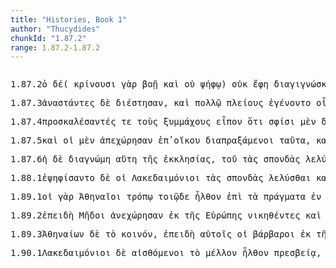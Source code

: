 ```yaml
---
title: "Histories, Book 1"
author: "Thucydides"
chunkId: "1.87.2"
range: 1.87.2-1.87.2
---
```


<pre class="greek prose syntax" data-urn="urn:cts:greekLit:tlg0003.tlg001"><p><span class="subdoc" data-subdoc="1.87.2">1.87.2</span><span class="sentence"><span class=" nominative" data-flags="l-s---mn-" data-head="19" data-id="1" data-lemma="ὁ">ὁ </span><span class=" " data-flags="d--------" data-head="19" data-id="2" data-lemma="δέ">δέ</span><span class=" " data-flags="u--------" data-head="4" data-id="3" data-lemma="(">( </span><span class="verb " data-def="separate, put asunder, distinguish, pick out, choose, to choose" data-flags="v3ppia---" data-head="0" data-id="4" data-lemma="κρίνω">κρίνουσι </span><span class=" " data-def="for, yes, . . , no, ay doubtless" data-flags="d--------" data-head="4" data-id="5" data-lemma="γάρ">γὰρ </span><span class=" dative" data-def="loud cry, shout, battle-cry, of war" data-flags="n-s---fd-" data-head="7" data-id="6" data-lemma="βοή">βοῇ </span><span class=" " data-flags="c--------" data-head="4" data-id="7" data-lemma="καί">καὶ </span><span class=" " data-flags="d--------" data-head="9" data-id="8" data-lemma="οὐ">οὐ </span><span class=" dative" data-def="a small round worn stone, pebble, grain, precious stone, gem" data-flags="n-s---fd-" data-head="7" data-id="9" data-lemma="ψῆφος">ψήφῳ</span><span class=" " data-flags="u--------" data-head="4" data-id="10" data-lemma=")">) </span><span class=" " data-flags="d--------" data-head="13" data-id="11" data-lemma="οὐ">οὐκ </span><span class="verb " data-def="Spir. Prooem., Eratosth.Prooem, say, affirm, assert, shall we say of" data-flags="v3siia---" data-head="19" data-id="12" data-lemma="φημί">ἔφη </span><span class="verb " data-def="know one from the other, distinguish, discern, to distinguish, to be distinguished, celebrated" data-flags="v--pna---" data-head="12" data-id="13" data-lemma="διαγιγνώσκω">διαγιγνώσκειν </span><span class=" accusative" data-flags="l-s---fa-" data-head="15" data-id="14" data-lemma="ὁ">τὴν </span><span class=" accusative" data-def="loud cry, shout, battle-cry, of war" data-flags="n-s---fa-" data-head="74" data-id="15" data-lemma="βοή">βοὴν </span><span class=" nominative" data-def="which of two, whichsoever, which of" data-flags="a-s---fn-" data-head="69" data-id="16" data-lemma="ὁπότερος">ὁποτέρα </span><span class=" nominative" data-def="big, full-grown, elder" data-flags="a-s---fnc" data-head="69" data-id="17" data-lemma="μέγας">μείζων</span><span class=" " data-flags="u--------" data-head="12" data-id="18" data-lemma=",">, </span><span class=" " data-def="otheruise, but, not only . . but" data-flags="c--------" data-head="0" data-id="19" data-lemma="ἀλλά">ἀλλὰ </span><span class="verb nominative" data-def="will, wish, be willing, wish is will, willed" data-flags="v-sppemn-" data-head="31" data-id="20" data-lemma="βούλομαι">βουλόμενος </span><span class=" accusative" data-def="self, him, her, it, the very one, the same" data-flags="p-p---ma-" data-head="23" data-id="21" data-lemma="αὐτός">αὐτοὺς </span><span class=" " data-def="visible, manifest, if detected, known" data-flags="d--------" data-head="23" data-id="22" data-lemma="φανερός">φανερῶς </span><span class="verb accusative" data-def="point away from, at, point out, display, make known" data-flags="v-pppema-" data-head="20" data-id="23" data-lemma="ἀποδείκνυμι">ἀποδεικνυμένους </span><span class=" accusative" data-flags="l-s---fa-" data-head="25" data-id="24" data-lemma="ὁ">τὴν </span><span class=" accusative" data-def="means of knowing, mark, token, organ by which one perceives" data-flags="n-s---fa-" data-head="23" data-id="25" data-lemma="γνώμη">γνώμην </span><span class=" " data-def="into, to, into" data-flags="r--------" data-head="25" data-id="26" data-lemma="εἰς">ἐς </span><span class=" accusative" data-flags="l-s---na-" data-head="30" data-id="27" data-lemma="ὁ">τὸ </span><span class="verb " data-def="to be at war, make war, with" data-flags="v--pna---" data-head="30" data-id="28" data-lemma="πολεμέω">πολεμεῖν </span><span class=" " data-def="" data-flags="d--------" data-head="30" data-id="29" data-lemma="μᾶλλον">μᾶλλον </span><span class="verb " data-def="set in motion, urge on, cheer on, tear, inspired" data-flags="v--ana---" data-head="26" data-id="30" data-lemma="ὁρμάω">ὁρμῆσαι </span><span class="verb " data-flags="v3saia---" data-head="60" data-id="31" data-lemma="λέγω">ἔλεξεν </span><span class=" dative" data-def="that, Aër, any one who, anything which, whosoever, whichsoever" data-flags="p-s---md-" data-head="43" data-id="32" data-lemma="ὅστις">ὅτῳ </span><span class=" " data-def="indeed, of a truth, but, indeed" data-flags="d--------" data-head="60" data-id="33" data-lemma="μέν">μὲν </span><span class=" genitive" data-def="thou, thou at least, for thy part, you two, both of you" data-flags="p-p---mg-" data-head="32" data-id="34" data-lemma="σύ">ὑμῶν</span><span class=" " data-flags="u--------" data-head="37" data-id="35" data-lemma=",">, </span><span class=" " data-flags="i--------" data-head="37" data-id="36" data-lemma="ὦ">ὦ </span><span class=" vocative" data-flags="n-p---mv-" data-head="48" data-id="37" data-lemma="Λακεδαιμόνιος">Λακεδαιμόνιοι</span><span class=" " data-flags="u--------" data-head="37" data-id="38" data-lemma=",">, </span><span class="verb " data-def="expect, think, suppose, imagine, thought" data-flags="v3ppia---" data-head="43" data-id="39" data-lemma="δοκέω">δοκοῦσι </span><span class="verb " data-def="luo, re-luo, solvo, se-luo), solūtus" data-flags="v--rne---" data-head="39" data-id="40" data-lemma="λύω">λελύσθαι </span><span class=" nominative" data-flags="l-p---fn-" data-head="42" data-id="41" data-lemma="ὁ">αἱ </span><span class=" nominative" data-def="drink-offering, drink-offering, a solemn treaty" data-flags="n-p---fn-" data-head="39" data-id="42" data-lemma="σπονδή">σπονδαὶ </span><span class=" " data-flags="c--------" data-head="48" data-id="43" data-lemma="καί">καὶ </span><span class=" nominative" data-flags="l-p---mn-" data-head="45" data-id="44" data-lemma="ὁ">οἱ </span><span class=" nominative" data-flags="n-p---mn-" data-head="70" data-id="45" data-lemma="Ἀθηναῖος">Ἀθηναῖοι </span><span class="verb " data-def="to be, do wrong, those who have sinned" data-flags="v--pna---" data-head="70" data-id="46" data-lemma="ἀδικέω">ἀδικεῖν</span><span class=" " data-flags="u--------" data-head="39" data-id="47" data-lemma=",">, </span><span class="verb " data-def="make to stand up, raise up, raised, up" data-flags="v3sama---" data-head="31" data-id="48" data-lemma="ἀνίστημι">ἀναστήτω </span><span class=" " data-def="into, to, into" data-flags="r--------" data-head="48" data-id="49" data-lemma="εἰς">ἐς </span><span class=" accusative" data-def="the person there, that person, thing, the more remote" data-flags="a-s---na-" data-head="52" data-id="50" data-lemma="ἐκεῖνος">ἐκεῖνο </span><span class=" accusative" data-flags="l-s---na-" data-head="52" data-id="51" data-lemma="ὁ">τὸ </span><span class=" accusative" data-def="place, spot, district, spot, sites" data-flags="n-s---na-" data-head="49" data-id="52" data-lemma="χωρίον">χωρίον</span><span class=" " data-flags="u--------" data-head="54" data-id="53" data-lemma=",">, </span><span class="verb nominative" data-def="bring to light, show forth, portray, represent, cause" data-flags="v-sapamn-" data-head="31" data-id="54" data-lemma="δείκνυμι">δείξας </span><span class=" accusative" data-def="any one, any thing, who? what?, si se" data-flags="a-s---na-" data-head="56" data-id="55" data-lemma="τις">τι </span><span class=" accusative" data-def="place, spot, district, spot, sites" data-flags="n-s---na-" data-head="54" data-id="56" data-lemma="χωρίον">χωρίον </span><span class=" dative" data-def="self, him, her, it, the very one, the same" data-flags="p-p---md-" data-head="54" data-id="57" data-lemma="αὐτός">αὐτοῖς</span><span class=" " data-flags="u--------" data-head="31" data-id="58" data-lemma=",">, </span><span class=" dative" data-def="that, Aër, any one who, anything which, whosoever, whichsoever" data-flags="p-s---md-" data-head="62" data-id="59" data-lemma="ὅστις">ὅτῳ </span><span class=" " data-flags="c--------" data-head="19" data-id="60" data-lemma="δέ">δὲ </span><span class=" " data-flags="d--------" data-head="62" data-id="61" data-lemma="μή">μὴ </span><span class="verb " data-def="expect, think, suppose, imagine, thought" data-flags="v3ppia---" data-head="71" data-id="62" data-lemma="δοκέω">δοκοῦσιν</span><span class=" " data-flags="u--------" data-head="72" data-id="63" data-lemma=",">, </span><span class=" " data-def="into, to, into" data-flags="r--------" data-head="72" data-id="64" data-lemma="εἰς">ἐς </span><span class=" accusative" data-flags="l-p---na-" data-head="64" data-id="65" data-lemma="ὁ">τὰ </span><span class=" " data-flags="r--------" data-head="65" data-id="66" data-lemma="ἐπί">ἐπὶ </span><span class=" accusative" data-def="D Mort, one, the other of two" data-flags="a-p---na-" data-head="66" data-id="67" data-lemma="ἕτερος">θάτερα</span><span class=" " data-flags="u--------" data-head="0" data-id="68" data-lemma=".">. </span></span></p><p><span class="subdoc" data-subdoc="1.87.3">1.87.3</span><span class="sentence"><span class="verb nominative" data-def="make to stand up, raise up, raised, up" data-flags="v-papamn-" data-head="3" data-id="1" data-lemma="ἀνίστημι">ἀναστάντες </span><span class=" " data-flags="d--------" data-head="5" data-id="2" data-lemma="δέ">δὲ </span><span class="verb " data-flags="v3paia---" data-head="5" data-id="3" data-lemma="διίστημι">διέστησαν</span><span class=" " data-flags="u--------" data-head="3" data-id="4" data-lemma=",">, </span><span class=" " data-flags="c--------" data-head="0" data-id="5" data-lemma="καί">καὶ </span><span class=" dative" data-def="many, many, many" data-flags="a-s---nd-" data-head="7" data-id="6" data-lemma="πολύς">πολλῷ </span><span class=" nominative" data-flags="a-p---mnc" data-head="8" data-id="7" data-lemma="πλείωνίων">πλείους </span><span class="verb " data-def="come into a new state of being, come into being, to be born" data-flags="v3paim---" data-head="5" data-id="8" data-lemma="γίγνομαι">ἐγένοντο </span><span class=" dative" data-flags="p-p---md-" data-head="10" data-id="9" data-lemma="ὅς">οἷς </span><span class="verb " data-def="expect, think, suppose, imagine, thought" data-flags="v3piia---" data-head="7" data-id="10" data-lemma="δοκέω">ἐδόκουν </span><span class=" nominative" data-flags="l-p---fn-" data-head="12" data-id="11" data-lemma="ὁ">αἱ </span><span class=" nominative" data-def="drink-offering, drink-offering, a solemn treaty" data-flags="n-p---fn-" data-head="10" data-id="12" data-lemma="σπονδή">σπονδαὶ </span><span class="verb " data-def="luo, re-luo, solvo, se-luo), solūtus" data-flags="v--rne---" data-head="10" data-id="13" data-lemma="λύω">λελύσθαι</span><span class=" " data-flags="u--------" data-head="0" data-id="14" data-lemma=".">. </span></span></p><p><span class="subdoc" data-subdoc="1.87.4">1.87.4</span><span class="sentence"><span class="verb nominative" data-def="call on, summon, address, accost, call forth, excite" data-flags="v-papamn-" data-head="5" data-id="1" data-lemma="προσκαλέω">προσκαλέσαντές </span><span class=" " data-flags="d--------" data-head="5" data-id="2" data-lemma="τε">τε </span><span class=" accusative" data-flags="l-p---ma-" data-head="4" data-id="3" data-lemma="ὁ">τοὺς </span><span class=" accusative" data-def="fighting along with, leagued, allied with, ally" data-flags="n-p---ma-" data-head="1" data-id="4" data-lemma="σύμμαχος">ξυμμάχους </span><span class="verb " data-def="said, avocam, vac" data-flags="v3paia---" data-head="0" data-id="5" data-lemma="εἶπον">εἶπον </span><span class=" " data-flags="c--------" data-head="5" data-id="6" data-lemma="ὅτι">ὅτι </span><span class=" dative" data-def="Rendic.Pont. Accad.Rom. di Arch, they, them, them" data-flags="p-p---md-" data-head="15" data-id="7" data-lemma="σφεῖς">σφίσι </span><span class=" " data-def="indeed, of a truth, but, indeed" data-flags="d--------" data-head="15" data-id="8" data-lemma="μέν">μὲν </span><span class="verb " data-def="expect, think, suppose, imagine, thought" data-flags="v3ppoa---" data-head="15" data-id="9" data-lemma="δοκέω">δοκοῖεν </span><span class="verb " data-def="to be, do wrong, those who have sinned" data-flags="v--pna---" data-head="9" data-id="10" data-lemma="ἀδικέω">ἀδικεῖν </span><span class=" nominative" data-flags="l-p---mn-" data-head="12" data-id="11" data-lemma="ὁ">οἱ </span><span class=" nominative" data-flags="n-p---mn-" data-head="9" data-id="12" data-lemma="Ἀθηναῖος">Ἀθηναῖοι</span><span class=" " data-flags="u--------" data-head="9" data-id="13" data-lemma=",">, </span><span class="verb " data-def="will, wish, be willing, wish is will, willed" data-flags="v--pne---" data-head="34" data-id="14" data-lemma="βούλομαι">βούλεσθαι </span><span class=" " data-flags="c--------" data-head="6" data-id="15" data-lemma="δέ">δὲ </span><span class=" " data-flags="d--------" data-head="18" data-id="16" data-lemma="καί">καὶ </span><span class=" accusative" data-flags="l-p---ma-" data-head="19" data-id="17" data-lemma="ὁ">τοὺς </span><span class=" accusative" data-flags="a-p---ma-" data-head="19" data-id="18" data-lemma="πᾶς">πάντας </span><span class=" accusative" data-def="fighting along with, leagued, allied with, ally" data-flags="n-p---ma-" data-head="20" data-id="19" data-lemma="σύμμαχος">ξυμμάχους </span><span class="verb nominative" data-def="call to, call in, send for, summon, invoke" data-flags="v-papamn-" data-head="14" data-id="20" data-lemma="παρακαλέω">παρακαλέσαντες </span><span class=" accusative" data-def="a small round worn stone, pebble, grain, precious stone, gem" data-flags="n-s---fa-" data-head="22" data-id="21" data-lemma="ψῆφος">ψῆφον </span><span class="verb " data-def="bring on, set on, urge on, lead on" data-flags="v--ana---" data-head="14" data-id="22" data-lemma="ἐπάγω">ἐπαγαγεῖν</span><span class=" " data-flags="u--------" data-head="24" data-id="23" data-lemma=",">, </span><span class=" " data-flags="c--------" data-head="14" data-id="24" data-lemma="ὅπως">ὅπως </span><span class=" " data-flags="d--------" data-head="26" data-id="25" data-lemma="κοινῇ">κοινῇ </span><span class="verb nominative" data-def="take counsel, deliberate, determine, resolve after deliberation" data-flags="v-papmmn-" data-head="29" data-id="26" data-lemma="βουλεύω">βουλευσάμενοι </span><span class=" accusative" data-flags="l-s---ma-" data-head="28" data-id="27" data-lemma="ὁ">τὸν </span><span class=" accusative" data-def="war, battle, fight, single combat" data-flags="n-s---ma-" data-head="29" data-id="28" data-lemma="πόλεμος">πόλεμον </span><span class="verb " data-def="make, do, make, produce" data-flags="v3ppse---" data-head="24" data-id="29" data-lemma="ποιέω">ποιῶνται</span><span class=" " data-flags="u--------" data-head="31" data-id="30" data-lemma=",">, </span><span class=" " data-def="if haply, if, soever" data-flags="c--------" data-head="29" data-id="31" data-lemma="ἐάν">ἢν </span><span class="verb " data-def="expect, think, suppose, imagine, thought" data-flags="v3spsa---" data-head="31" data-id="32" data-lemma="δοκέω">δοκῇ</span><span class=" " data-flags="u--------" data-head="0" data-id="33" data-lemma=".">. </span></span></p><p><span class="subdoc" data-subdoc="1.87.5">1.87.5</span><span class="sentence"><span class=" " data-flags="d--------" data-head="10" data-id="1" data-lemma="καί">καὶ </span><span class=" nominative" data-flags="l-p---mn-" data-head="4" data-id="2" data-lemma="ὁ">οἱ </span><span class=" " data-def="indeed, of a truth, but, indeed" data-flags="d--------" data-head="10" data-id="3" data-lemma="μέν">μὲν </span><span class="verb " data-def="go from, away from, depart" data-flags="v3paia---" data-head="10" data-id="4" data-lemma="ἀποχωρέω">ἀπεχώρησαν </span><span class=" " data-flags="r--------" data-head="4" data-id="5" data-lemma="ἐπί">ἐπ̓ </span><span class=" genitive" data-flags="n-s---mg-" data-head="5" data-id="6" data-lemma="οἶκος">οἴκου </span><span class="verb nominative" data-def="pass over, made their way over, may finish" data-flags="v-papmmn-" data-head="4" data-id="7" data-lemma="διαπράσσω">διαπραξάμενοι </span><span class=" accusative" data-def="this, u, this man here" data-flags="p-p---na-" data-head="7" data-id="8" data-lemma="οὗτος">ταῦτα</span><span class=" " data-flags="u--------" data-head="4" data-id="9" data-lemma=",">, </span><span class=" " data-flags="c--------" data-head="0" data-id="10" data-lemma="καί">καὶ </span><span class=" nominative" data-flags="l-p---mn-" data-head="13" data-id="11" data-lemma="ὁ">οἱ </span><span class=" genitive" data-flags="n-p---mg-" data-head="13" data-id="12" data-lemma="Ἀθήναιος">Ἀθηναίων </span><span class=" nominative" data-def="old man, the elder, elders" data-flags="n-p---mn-" data-head="17" data-id="13" data-lemma="πρέσβυς">πρέσβεις </span><span class=" accusative" data-def="the afterbirth" data-flags="n-s---na-" data-head="17" data-id="14" data-lemma="ὕστερον">ὕστερον </span><span class=" " data-flags="r--------" data-head="18" data-id="15" data-lemma="ἐπί">ἐφ̓ </span><span class=" accusative" data-def="the very man who, the very thing which, the same as, wherefore" data-flags="p-p---na-" data-head="15" data-id="16" data-lemma="ὅσπερ">ἅπερ </span><span class="verb " data-def="ibo, start, set out, was setting out" data-flags="v3paia---" data-head="10" data-id="17" data-lemma="ἔρχομαι">ἦλθον </span><span class="verb nominative" data-def="negotiate, have dealings, deliberate, conduct business" data-flags="v-papamn-" data-head="17" data-id="18" data-lemma="χρηματίζω">χρηματίσαντες</span><span class=" " data-flags="u--------" data-head="0" data-id="19" data-lemma="·">· </span></span></p><p><span class="subdoc" data-subdoc="1.87.6">1.87.6</span><span class="sentence"><span class=" nominative" data-flags="l-s---fn-" data-head="3" data-id="1" data-lemma="ὁ">ἡ </span><span class=" " data-flags="d--------" data-head="13" data-id="2" data-lemma="δέ">δὲ </span><span class=" nominative" data-def="decree, resolution" data-flags="n-s---fn-" data-head="13" data-id="3" data-lemma="διαγνώμη">διαγνώμη </span><span class=" nominative" data-def="this, u, this man here" data-flags="a-s---fn-" data-head="3" data-id="4" data-lemma="οὗτος">αὕτη </span><span class=" genitive" data-flags="l-s---fg-" data-head="6" data-id="5" data-lemma="ὁ">τῆς </span><span class=" genitive" data-def="assembly duly summoned, an assembly, an assembly" data-flags="n-s---fg-" data-head="3" data-id="6" data-lemma="ἐκκλησία">ἐκκλησίας</span><span class=" " data-flags="u--------" data-head="11" data-id="7" data-lemma=",">, </span><span class=" genitive" data-flags="l-s---ng-" data-head="11" data-id="8" data-lemma="ὁ">τοῦ </span><span class=" accusative" data-flags="l-p---fa-" data-head="10" data-id="9" data-lemma="ὁ">τὰς </span><span class=" accusative" data-def="drink-offering, drink-offering, a solemn treaty" data-flags="n-p---fa-" data-head="11" data-id="10" data-lemma="σπονδή">σπονδὰς </span><span class="verb " data-def="luo, re-luo, solvo, se-luo), solūtus" data-flags="v--rne---" data-head="3" data-id="11" data-lemma="λύω">λελύσθαι</span><span class=" " data-flags="u--------" data-head="11" data-id="12" data-lemma=",">, </span><span class="verb " data-def="come into a new state of being, come into being, to be born" data-flags="v3saim---" data-head="0" data-id="13" data-lemma="γίγνομαι">ἐγένετο </span><span class=" " data-def="into, to, into" data-flags="r--------" data-head="13" data-id="14" data-lemma="εἰς">ἐν </span><span class=" dative" data-flags="l-s---nd-" data-head="19" data-id="15" data-lemma="ὁ">τῷ </span><span class=" dative" data-def="fourth, the fourth time, fourthly" data-flags="a-s---nd-" data-head="17" data-id="16" data-lemma="τέταρτος">τετάρτῳ </span><span class=" " data-flags="c--------" data-head="19" data-id="17" data-lemma="καί">καὶ </span><span class=" dative" data-def="tenth, tenth part, tithe, of the tenth" data-flags="a-s---nd-" data-head="17" data-id="18" data-lemma="δέκατος">δεκάτῳ </span><span class=" dative" data-flags="n-s---nd-" data-head="14" data-id="19" data-lemma="ἔτος">ἔτει </span><span class=" genitive" data-flags="l-p---fg-" data-head="22" data-id="20" data-lemma="ὁ">τῶν </span><span class=" genitive" data-flags="n-p---fg-" data-head="22" data-id="21" data-lemma="τριακονταετής">τριακοντουτίδων </span><span class=" genitive" data-def="drink-offering, drink-offering, a solemn treaty" data-flags="n-p---fg-" data-head="19" data-id="22" data-lemma="σπονδή">σπονδῶν </span><span class="verb genitive" data-def="go, come forward, advance, to be voided" data-flags="v-prpafg-" data-head="22" data-id="23" data-lemma="προχωρέω">προκεχωρηκυιῶν</span><span class=" " data-flags="u--------" data-head="26" data-id="24" data-lemma=",">, </span><span class=" nominative" data-flags="p-p---fn-" data-head="26" data-id="25" data-lemma="ὅς">αἳ </span><span class="verb " data-def="come into a new state of being, come into being, to be born" data-flags="v3paim---" data-head="22" data-id="26" data-lemma="γίγνομαι">ἐγένοντο </span><span class=" " data-def="mip, miti, mit, in the midst of, among, between" data-flags="r--------" data-head="26" data-id="27" data-lemma="μετά">μετὰ </span><span class=" accusative" data-flags="l-p---na-" data-head="29" data-id="28" data-lemma="ὁ">τὰ </span><span class=" accusative" data-flags="a-p---na-" data-head="27" data-id="29" data-lemma="Εὐβοικός">Εὐβοϊκά</span><span class=" " data-flags="u--------" data-head="0" data-id="30" data-lemma=".">. </span></span></p><p><span class="subdoc" data-subdoc="1.88.1">1.88.1</span><span class="sentence"><span class="verb " data-def="count, reckon, with pebbles, add up the numerical values" data-flags="v3paim---" data-head="0" data-id="1" data-lemma="ψηφίζω">ἐψηφίσαντο </span><span class=" " data-flags="d--------" data-head="1" data-id="2" data-lemma="δέ">δὲ </span><span class=" nominative" data-flags="l-p---mn-" data-head="4" data-id="3" data-lemma="ὁ">οἱ </span><span class=" nominative" data-flags="n-p---mn-" data-head="1" data-id="4" data-lemma="Λακεδαιμόνιος">Λακεδαιμόνιοι </span><span class=" accusative" data-flags="l-p---fa-" data-head="6" data-id="5" data-lemma="ὁ">τὰς </span><span class=" accusative" data-def="drink-offering, drink-offering, a solemn treaty" data-flags="n-p---fa-" data-head="7" data-id="6" data-lemma="σπονδή">σπονδὰς </span><span class="verb " data-def="luo, re-luo, solvo, se-luo), solūtus" data-flags="v--rne---" data-head="8" data-id="7" data-lemma="λύω">λελύσθαι </span><span class=" " data-flags="c--------" data-head="1" data-id="8" data-lemma="καί">καὶ </span><span class=" accusative" data-flags="a-p---na-" data-head="8" data-id="9" data-lemma="πολεμητέος">πολεμητέα </span><span class="verb " data-flags="v--pna---" data-head="9" data-id="10" data-lemma="εἰμί">εἶναι </span><span class=" " data-flags="d--------" data-head="15" data-id="11" data-lemma="οὐ">οὐ </span><span class=" accusative" data-def="so large, so tall, so great, so many" data-flags="p-s---na-" data-head="15" data-id="12" data-lemma="τοσοῦτος">τοσοῦτον </span><span class=" genitive" data-flags="l-p---mg-" data-head="14" data-id="13" data-lemma="ὁ">τῶν </span><span class=" genitive" data-def="fighting along with, leagued, allied with, ally" data-flags="n-p---mg-" data-head="17" data-id="14" data-lemma="σύμμαχος">ξυμμάχων </span><span class="verb nominative" data-def="persuade, obey, obey" data-flags="v-pappmn-" data-head="1" data-id="15" data-lemma="πείθω">πεισθέντες </span><span class=" dative" data-flags="l-p---md-" data-head="17" data-id="16" data-lemma="ὁ">τοῖς </span><span class=" dative" data-def="computation, reckoning, account, accounts" data-flags="n-p---md-" data-head="15" data-id="17" data-lemma="λόγος">λόγοις </span><span class=" accusative" data-def="as great as, how great, as much as, how much, as far as, how far" data-flags="a-s---na-" data-head="19" data-id="18" data-lemma="ὅσος">ὅσον </span><span class="verb nominative" data-def="put to flight, terrify, alarm, to frighten" data-flags="v-pppemn-" data-head="12" data-id="19" data-lemma="φοβέω">φοβούμενοι </span><span class=" accusative" data-flags="l-p---ma-" data-head="21" data-id="20" data-lemma="ὁ">τοὺς </span><span class=" accusative" data-flags="n-p---ma-" data-head="19" data-id="21" data-lemma="Ἀθήναιος">Ἀθηναίους </span><span class=" " data-flags="c--------" data-head="19" data-id="22" data-lemma="μή">μὴ </span><span class=" " data-flags="r--------" data-head="25" data-id="23" data-lemma="ἐπί">ἐπὶ </span><span class=" accusative" data-def="big, full-grown, elder" data-flags="a-s---nac" data-head="23" data-id="24" data-lemma="μέγας">μεῖζον </span><span class="verb " data-def="to be able, strong enough, canst, powerful, mighty" data-flags="v3pasp---" data-head="22" data-id="25" data-lemma="δύναμαι">δυνηθῶσιν</span><span class=" " data-flags="u--------" data-head="27" data-id="26" data-lemma=",">, </span><span class="verb nominative" data-def="Inscr. destombeaux des rois, I know, a)ware" data-flags="v-pppamn-" data-head="19" data-id="27" data-lemma="ὁράω">ὁρῶντες </span><span class=" dative" data-def="self, him, her, it, the very one, the same" data-flags="p-p---md-" data-head="33" data-id="28" data-lemma="αὐτός">αὐτοῖς </span><span class=" accusative" data-flags="l-p---na-" data-head="30" data-id="29" data-lemma="ὁ">τὰ </span><span class=" accusative" data-def="many, many, many" data-flags="a-p---na-" data-head="35" data-id="30" data-lemma="πολύς">πολλὰ </span><span class=" genitive" data-flags="l-s---fg-" data-head="32" data-id="31" data-lemma="ὁ">τῆς </span><span class=" genitive" data-def="part of Phthiotis, Northern Greece, all lands inhabited by Hellenes" data-flags="n-s---fg-" data-head="30" data-id="32" data-lemma="Ἑλλάς">Ἑλλάδος </span><span class=" accusative" data-def="under the hand, in hand, under, hand" data-flags="a-p---na-" data-head="35" data-id="33" data-lemma="ὑποχείριος">ὑποχείρια </span><span class=" " data-flags="d--------" data-head="35" data-id="34" data-lemma="ἤδη">ἤδη </span><span class="verb accusative" data-flags="v-pppana-" data-head="27" data-id="35" data-lemma="εἰμί">ὄντα</span><span class=" " data-flags="u--------" data-head="0" data-id="36" data-lemma=".">. </span></span></p><p><span class="subdoc" data-subdoc="1.89.1">1.89.1</span><span class="sentence"><span class=" nominative" data-flags="l-p---mn-" data-head="3" data-id="1" data-lemma="ὁ">οἱ </span><span class=" " data-def="for, yes, . . , no, ay doubtless" data-flags="d--------" data-head="6" data-id="2" data-lemma="γάρ">γὰρ </span><span class=" nominative" data-flags="n-p---mn-" data-head="6" data-id="3" data-lemma="Ἀθηναῖος">Ἀθηναῖοι </span><span class=" dative" data-flags="n-s---md-" data-head="6" data-id="4" data-lemma="τρόπος">τρόπῳ </span><span class=" dative" data-def="such as this, such as you see, so great, so bad" data-flags="a-s---md-" data-head="4" data-id="5" data-lemma="τοιόσδε">τοιῷδε </span><span class="verb " data-def="ibo, start, set out, was setting out" data-flags="v3paia---" data-head="0" data-id="6" data-lemma="ἔρχομαι">ἦλθον </span><span class=" " data-flags="r--------" data-head="6" data-id="7" data-lemma="ἐπί">ἐπὶ </span><span class=" accusative" data-flags="l-p---na-" data-head="9" data-id="8" data-lemma="ὁ">τὰ </span><span class=" accusative" data-def="deed, act, act, occurrence, matter, affair" data-flags="n-p---na-" data-head="7" data-id="9" data-lemma="πρᾶγμα">πράγματα </span><span class=" " data-def="in, into, in, in the district of" data-flags="r--------" data-head="12" data-id="10" data-lemma="ἐν">ἐν </span><span class=" dative" data-flags="p-p---nd-" data-head="10" data-id="11" data-lemma="ὅς">οἷς </span><span class="verb " data-def="increase, increase in power, strengthen, increase" data-flags="v3paip---" data-head="9" data-id="12" data-lemma="αὐξάνω">ηὐξήθησαν</span><span class=" " data-flags="u--------" data-head="0" data-id="13" data-lemma=".">. </span></span></p><p><span class="subdoc" data-subdoc="1.89.2">1.89.2</span><span class="sentence"><span class=" " data-flags="c--------" data-head="48" data-id="1" data-lemma="ἐπεί">ἐπειδὴ </span><span class=" nominative" data-def="Mede, Median" data-flags="n-p---mn-" data-head="3" data-id="2" data-lemma="Μῆδος">Μῆδοι </span><span class="verb " data-def="go back, walk backwards, retire, withdraw" data-flags="v3paia---" data-head="14" data-id="3" data-lemma="ἀναχωρέω">ἀνεχώρησαν </span><span class=" " data-def="from out of, from, out of, forth from" data-flags="r--------" data-head="3" data-id="4" data-lemma="ἐκ">ἐκ </span><span class=" genitive" data-flags="l-s---fg-" data-head="6" data-id="5" data-lemma="ὁ">τῆς </span><span class=" genitive" data-def="Europa, Europe" data-flags="n-s---fg-" data-head="4" data-id="6" data-lemma="Εὐρώπη">Εὐρώπης </span><span class="verb nominative" data-def="conquer, prevail, conqueror, conquered" data-flags="v-pappmn-" data-head="3" data-id="7" data-lemma="νικάω">νικηθέντες </span><span class=" " data-flags="d--------" data-head="10" data-id="8" data-lemma="καί">καὶ </span><span class=" dative" data-def="ship, NT, the ships" data-flags="n-p---fd-" data-head="10" data-id="9" data-lemma="ναῦς">ναυσὶ </span><span class=" " data-flags="c--------" data-head="7" data-id="10" data-lemma="καί">καὶ </span><span class=" dative" data-def="on foot, walking, fighters on foot, on land, going by land" data-flags="a-s---nd-" data-head="10" data-id="11" data-lemma="πεζός">πεζῷ </span><span class=" " data-def="úpa, uf, from under" data-flags="r--------" data-head="7" data-id="12" data-lemma="ὑπό">ὑπὸ </span><span class=" genitive" data-def="the Thessalian tribe of which Hellen was the reputed chief, non-Egyptian, pagan" data-flags="n-p---mg-" data-head="12" data-id="13" data-lemma="Ἕλλην">Ἑλλήνων </span><span class=" " data-flags="c--------" data-head="1" data-id="14" data-lemma="καί">καὶ </span><span class=" nominative" data-flags="l-p---mn-" data-head="16" data-id="15" data-lemma="ὁ">οἱ </span><span class="verb nominative" data-def="flee for refuge, flee and take refuge, flee for protection" data-flags="v-papamn-" data-head="22" data-id="16" data-lemma="καταφεύγω">καταφυγόντες </span><span class=" genitive" data-def="self, him, her, it, the very one, the same" data-flags="p-p---mg-" data-head="16" data-id="17" data-lemma="αὐτός">αὐτῶν </span><span class=" dative" data-flags="l-p---fd-" data-head="19" data-id="18" data-lemma="ὁ">ταῖς </span><span class=" dative" data-def="ship, NT, the ships" data-flags="n-p---fd-" data-head="22" data-id="19" data-lemma="ναῦς">ναυσὶν </span><span class=" " data-def="into, to, into" data-flags="r--------" data-head="22" data-id="20" data-lemma="εἰς">ἐς </span><span class=" accusative" data-flags="n-s---fa-" data-head="20" data-id="21" data-lemma="Μυκάλη">Μυκάλην </span><span class="verb " data-def="destroy utterly, make away with, kill, destroy, ruin" data-flags="v3paip---" data-head="14" data-id="22" data-lemma="διαφθείρω">διεφθάρησαν</span><span class=" " data-flags="u--------" data-head="1" data-id="23" data-lemma=",">, </span><span class=" nominative" data-flags="n-s---mn-" data-head="38" data-id="24" data-lemma="Λεωτυχίδης">Λεωτυχίδης </span><span class=" " data-def="indeed, of a truth, but, indeed" data-flags="d--------" data-head="48" data-id="25" data-lemma="μέν">μὲν </span><span class=" nominative" data-flags="l-s---mn-" data-head="24" data-id="26" data-lemma="ὁ">ὁ </span><span class=" nominative" data-def="king, chief, captain, judge" data-flags="n-s---mn-" data-head="24" data-id="27" data-lemma="βασιλεύς">βασιλεὺς </span><span class=" genitive" data-flags="l-p---mg-" data-head="29" data-id="28" data-lemma="ὁ">τῶν </span><span class=" genitive" data-flags="n-p---mg-" data-head="24" data-id="29" data-lemma="Λακεδαιμόνιος">Λακεδαιμονίων</span><span class=" " data-flags="u--------" data-head="32" data-id="30" data-lemma=",">, </span><span class=" nominative" data-flags="p-s---mn-" data-head="32" data-id="31" data-lemma="ὅς">ὅσπερ </span><span class="verb " data-def="go before, lead the way, precede, to go before" data-flags="v3siie---" data-head="24" data-id="32" data-lemma="ἡγέομαι">ἡγεῖτο </span><span class=" genitive" data-flags="l-p---mg-" data-head="36" data-id="33" data-lemma="ὁ">τῶν </span><span class=" " data-def="into, to, into" data-flags="r--------" data-head="36" data-id="34" data-lemma="εἰς">ἐν </span><span class=" dative" data-flags="n-s---fd-" data-head="34" data-id="35" data-lemma="Μυκάλη">Μυκάλῃ </span><span class=" genitive" data-def="the Thessalian tribe of which Hellen was the reputed chief, non-Egyptian, pagan" data-flags="n-p---mg-" data-head="32" data-id="36" data-lemma="Ἕλλην">Ἑλλήνων</span><span class=" " data-flags="u--------" data-head="32" data-id="37" data-lemma=",">, </span><span class="verb " data-def="go from, away from, depart" data-flags="v3saia---" data-head="48" data-id="38" data-lemma="ἀποχωρέω">ἀπεχώρησεν </span><span class=" " data-flags="r--------" data-head="38" data-id="39" data-lemma="ἐπί">ἐπ̓ </span><span class=" genitive" data-flags="n-s---mg-" data-head="39" data-id="40" data-lemma="οἶκος">οἴκου </span><span class="verb nominative" data-flags="v-sppamn-" data-head="38" data-id="41" data-lemma="ἔχω">ἔχων </span><span class=" accusative" data-flags="l-p---ma-" data-head="45" data-id="42" data-lemma="ὁ">τοὺς </span><span class=" " data-def="ápa, ab, ap-ehtre" data-flags="r--------" data-head="45" data-id="43" data-lemma="ἀπό">ἀπὸ </span><span class=" genitive" data-def="the Peloponnesus" data-flags="n-s---fg-" data-head="43" data-id="44" data-lemma="Πελοπόννησος">Πελοποννήσου </span><span class=" accusative" data-def="fighting along with, leagued, allied with, ally" data-flags="n-p---ma-" data-head="41" data-id="45" data-lemma="σύμμαχος">ξυμμάχους</span><span class=" " data-flags="u--------" data-head="38" data-id="46" data-lemma=",">, </span><span class=" nominative" data-flags="l-p---mn-" data-head="49" data-id="47" data-lemma="ὁ">οἱ </span><span class=" " data-flags="c--------" data-head="0" data-id="48" data-lemma="δέ">δὲ </span><span class=" nominative" data-flags="n-p---mn-" data-head="50" data-id="49" data-lemma="Ἀθηναῖος">Ἀθηναῖοι </span><span class=" " data-flags="c--------" data-head="75" data-id="50" data-lemma="καί">καὶ </span><span class=" nominative" data-flags="l-p---mn-" data-head="56" data-id="51" data-lemma="ὁ">οἱ </span><span class=" " data-def="ápa, ab, ap-ehtre" data-flags="r--------" data-head="56" data-id="52" data-lemma="ἀπό">ἀπὸ </span><span class=" genitive" data-flags="n-s---fg-" data-head="54" data-id="53" data-lemma="Ἰωνία">Ἰωνίας </span><span class=" " data-flags="c--------" data-head="52" data-id="54" data-lemma="καί">καὶ </span><span class=" genitive" data-def="sea of Helle, the Dardanelles, the adjacent country" data-flags="n-s---mg-" data-head="54" data-id="55" data-lemma="Ἑλλήσποντος">Ἑλλησπόντου </span><span class=" nominative" data-def="fighting along with, leagued, allied with, ally" data-flags="n-p---mn-" data-head="50" data-id="56" data-lemma="σύμμαχος">ξύμμαχοι </span><span class=" " data-flags="d--------" data-head="58" data-id="57" data-lemma="ἤδη">ἤδη </span><span class="verb nominative" data-def="put away, remove, keep out of the way, hinder from, frustrate" data-flags="v-prpamn-" data-head="56" data-id="58" data-lemma="ἀφίστημι">ἀφεστηκότες </span><span class=" " data-def="ápa, ab, ap-ehtre" data-flags="r--------" data-head="58" data-id="59" data-lemma="ἀπό">ἀπὸ </span><span class=" genitive" data-def="king, chief, captain, judge" data-flags="n-s---mg-" data-head="59" data-id="60" data-lemma="βασιλεύς">βασιλέως </span><span class="verb nominative" data-def="stay behind, remain alive, to be left behind, remain" data-flags="v-papamn-" data-head="63" data-id="61" data-lemma="ὑπομένω">ὑπομείναντες </span><span class=" accusative" data-def="" data-flags="n-s---fa-" data-head="63" data-id="62" data-lemma="Σηστός">Σηστὸν </span><span class="verb " data-def="besiege, the besiegers, to be besieged, in a state of siege" data-flags="v3piia---" data-head="75" data-id="63" data-lemma="πολιορκέω">ἐπολιόρκουν </span><span class=" nominative" data-flags="n-s---mn-" data-head="65" data-id="64" data-lemma="Μήδων">Μήδων </span><span class="verb genitive" data-flags="v-pppamg-" data-head="63" data-id="65" data-lemma="ἔχω">ἐχόντων</span><span class=" " data-flags="u--------" data-head="63" data-id="66" data-lemma=",">, </span><span class=" " data-flags="d--------" data-head="75" data-id="67" data-lemma="καί">καὶ </span><span class="verb nominative" data-def="pass the winter at, in, it is stormy at the same time" data-flags="v-papamn-" data-head="69" data-id="68" data-lemma="ἐπιχειμάζω">ἐπιχειμάσαντες </span><span class="verb " data-def="take with the hand, grasp, seize, to take, having taken up" data-flags="v3paia---" data-head="75" data-id="69" data-lemma="αἱρέω">εἷλον </span><span class=" accusative" data-def="self, him, her, it, the very one, the same" data-flags="p-s---fa-" data-head="69" data-id="70" data-lemma="αὐτός">αὐτὴν </span><span class="verb genitive" data-def="leave out, pass over, leave out, pass over, fails" data-flags="v-papamg-" data-head="69" data-id="71" data-lemma="ἐκλείπω">ἐκλιπόντων </span><span class=" genitive" data-flags="l-p---mg-" data-head="73" data-id="72" data-lemma="ὁ">τῶν </span><span class=" genitive" data-def="barbarous, non-Greek, foreign, all non-Greek-speaking peoples" data-flags="n-p---mg-" data-head="71" data-id="73" data-lemma="βάρβαρος">βαρβάρων</span><span class=" " data-flags="u--------" data-head="69" data-id="74" data-lemma=",">, </span><span class=" " data-flags="c--------" data-head="48" data-id="75" data-lemma="καί">καὶ </span><span class=" " data-def="mip, miti, mit, in the midst of, among, between" data-flags="r--------" data-head="78" data-id="76" data-lemma="μετά">μετὰ </span><span class=" accusative" data-def="this, u, this man here" data-flags="p-s---na-" data-head="76" data-id="77" data-lemma="οὗτος">τοῦτο </span><span class="verb " data-def="sail away, sail off" data-flags="v3paia---" data-head="75" data-id="78" data-lemma="ἀποπλέω">ἀπέπλευσαν </span><span class=" " data-def="from out of, from, out of, forth from" data-flags="r--------" data-head="78" data-id="79" data-lemma="ἐκ">ἐξ </span><span class=" genitive" data-def="sea of Helle, the Dardanelles, the adjacent country" data-flags="n-s---mg-" data-head="79" data-id="80" data-lemma="Ἑλλήσποντος">Ἑλλησπόντου </span><span class=" " data-def="so, thus, as, how" data-flags="c--------" data-head="78" data-id="81" data-lemma="ὡς">ὡς </span><span class=" nominative" data-def="each, each, every one" data-flags="a-p---mn-" data-head="86" data-id="82" data-lemma="ἕκαστος">ἕκαστοι </span><span class=" " data-flags="r--------" data-head="86" data-id="83" data-lemma="κατά">κατὰ </span><span class=" accusative" data-def="city, the citadel, the citadel" data-flags="n-p---fa-" data-head="83" data-id="84" data-lemma="πόλις">πόλεις</span><span class=" " data-flags="u--------" data-head="0" data-id="85" data-lemma=".">. </span></span></p><p><span class="subdoc" data-subdoc="1.89.3">1.89.3</span><span class="sentence"><span class=" genitive" data-flags="n-p---mg-" data-head="4" data-id="1" data-lemma="Ἀθήναιος">Ἀθηναίων </span><span class=" " data-flags="d--------" data-head="27" data-id="2" data-lemma="δέ">δὲ </span><span class=" nominative" data-flags="l-s---nn-" data-head="4" data-id="3" data-lemma="ὁ">τὸ </span><span class=" nominative" data-def="common, shared in common, common" data-flags="a-s---nn-" data-head="27" data-id="4" data-lemma="κοινός">κοινόν</span><span class=" " data-flags="u--------" data-head="6" data-id="5" data-lemma=",">, </span><span class=" " data-flags="c--------" data-head="27" data-id="6" data-lemma="ἐπεί">ἐπειδὴ </span><span class=" dative" data-def="self, him, her, it, the very one, the same" data-flags="p-p---md-" data-head="12" data-id="7" data-lemma="αὐτός">αὐτοῖς </span><span class=" nominative" data-flags="l-p---mn-" data-head="9" data-id="8" data-lemma="ὁ">οἱ </span><span class=" nominative" data-def="barbarous, non-Greek, foreign, all non-Greek-speaking peoples" data-flags="n-p---mn-" data-head="13" data-id="9" data-lemma="βάρβαρος">βάρβαροι </span><span class=" " data-def="from out of, from, out of, forth from" data-flags="r--------" data-head="13" data-id="10" data-lemma="ἐκ">ἐκ </span><span class=" genitive" data-flags="l-s---fg-" data-head="12" data-id="11" data-lemma="ὁ">τῆς </span><span class=" genitive" data-def="space, room in which a thing is, partly occupied space" data-flags="n-s---fg-" data-head="10" data-id="12" data-lemma="χώρα">χώρας </span><span class="verb " data-def="go away, depart from, cease from, departure from" data-flags="v3paia---" data-head="6" data-id="13" data-lemma="ἀπέρχομαι">ἀπῆλθον</span><span class=" " data-flags="u--------" data-head="6" data-id="14" data-lemma=",">, </span><span class="verb " data-flags="v3piie---" data-head="27" data-id="15" data-lemma="διακομίζω">διεκομίζοντο </span><span class=" " data-def="straight, direct, the vertical, by the straight road" data-flags="d--------" data-head="15" data-id="16" data-lemma="εὐθύς">εὐθὺς </span><span class=" " data-def="whence, from whom, which" data-flags="d--------" data-head="18" data-id="17" data-lemma="ὅθεν">ὅθεν </span><span class="verb " data-def="bring, to a place of safety, pueros" data-flags="v3paim---" data-head="15" data-id="18" data-lemma="ὑπεκτίθεμαι">ὑπεξέθεντο </span><span class=" accusative" data-def="child, son, daughter" data-flags="n-p---ma-" data-head="22" data-id="19" data-lemma="παῖς">παῖδας </span><span class=" " data-flags="d--------" data-head="22" data-id="20" data-lemma="καί">καὶ </span><span class=" accusative" data-def="woman, man, mistress, lady" data-flags="n-p---fa-" data-head="22" data-id="21" data-lemma="γυνή">γυναῖκας </span><span class=" " data-flags="c--------" data-head="15" data-id="22" data-lemma="καί">καὶ </span><span class=" accusative" data-flags="l-s---fa-" data-head="25" data-id="23" data-lemma="ὁ">τὴν </span><span class="verb accusative" data-flags="v-sppafa-" data-head="25" data-id="24" data-lemma="περίειμι">περιοῦσαν </span><span class=" accusative" data-def="preparation, preparing for, construction" data-flags="n-s---fa-" data-head="22" data-id="25" data-lemma="κατασκευή">κατασκευήν</span><span class=" " data-flags="u--------" data-head="15" data-id="26" data-lemma=",">, </span><span class=" " data-flags="c--------" data-head="0" data-id="27" data-lemma="καί">καὶ </span><span class=" accusative" data-flags="l-s---fa-" data-head="29" data-id="28" data-lemma="ὁ">τὴν </span><span class=" accusative" data-def="city, the citadel, the citadel" data-flags="n-s---fa-" data-head="32" data-id="29" data-lemma="πόλις">πόλιν </span><span class="verb " data-def="build up, wall up, build again, rebuild" data-flags="v--pna---" data-head="31" data-id="30" data-lemma="ἀνοικοδομέω">ἀνοικοδομεῖν </span><span class="verb " data-def="get ready, prepare, hold ready, fit out and prepare what one has" data-flags="v3piie---" data-head="27" data-id="31" data-lemma="παρασκευάζω">παρεσκευάζοντο </span><span class=" " data-flags="c--------" data-head="30" data-id="32" data-lemma="καί">καὶ </span><span class=" accusative" data-flags="l-p---na-" data-head="34" data-id="33" data-lemma="ὁ">τὰ </span><span class=" accusative" data-def="wall, city-wall, embankment" data-flags="n-p---na-" data-head="32" data-id="34" data-lemma="τεῖχος">τείχη</span><span class=" " data-flags="u--------" data-head="0" data-id="35" data-lemma="·">· </span></span><span class="sentence"><span class=" genitive" data-flags="l-s---ng-" data-head="4" data-id="1" data-lemma="ὁ">τοῦ </span><span class=" " data-flags="d--------" data-head="7" data-id="2" data-lemma="τε">τε </span><span class=" " data-def="for, yes, . . , no, ay doubtless" data-flags="d--------" data-head="7" data-id="3" data-lemma="γάρ">γὰρ </span><span class=" genitive" data-def="compassing, encircling, spires, coils" data-flags="a-s---ng-" data-head="5" data-id="4" data-lemma="περίβολος">περιβόλου </span><span class=" nominative" data-def="short, a short time, for a moment" data-flags="a-p---nn-" data-head="6" data-id="5" data-lemma="βραχύς">βραχέα </span><span class="verb " data-def="make to stand, stand, Aër" data-flags="v3slia---" data-head="7" data-id="6" data-lemma="ἵστημι">εἱστήκει </span><span class=" " data-flags="c--------" data-head="0" data-id="7" data-lemma="καί">καὶ </span><span class=" nominative" data-def="building, house, dwelling, home, home" data-flags="n-p---fn-" data-head="12" data-id="8" data-lemma="οἰκία">οἰκίαι </span><span class=" nominative" data-flags="l-p---fn-" data-head="8" data-id="9" data-lemma="ὁ">αἱ </span><span class=" " data-def="indeed, of a truth, but, indeed" data-flags="d--------" data-head="15" data-id="10" data-lemma="μέν">μὲν </span><span class=" nominative" data-def="many, many, many" data-flags="a-p---fn-" data-head="8" data-id="11" data-lemma="πολύς">πολλαὶ </span><span class="verb " data-def="Exc. ex libris Herodiani, fall down, cast oneself down" data-flags="v3plia---" data-head="15" data-id="12" data-lemma="πίπτω">ἐπεπτώκεσαν</span><span class=" " data-flags="u--------" data-head="12" data-id="13" data-lemma=",">, </span><span class=" nominative" data-def="little, small, small, low, not copious" data-flags="a-p---fn-" data-head="16" data-id="14" data-lemma="ὀλίγος">ὀλίγαι </span><span class=" " data-flags="c--------" data-head="7" data-id="15" data-lemma="δέ">δὲ </span><span class="verb " data-flags="v3piia---" data-head="15" data-id="16" data-lemma="περίειμι">περιῆσαν</span><span class=" " data-flags="u--------" data-head="21" data-id="17" data-lemma=",">, </span><span class=" " data-def="in, into, in, in the district of" data-flags="r--------" data-head="21" data-id="18" data-lemma="ἐν">ἐν </span><span class=" dative" data-flags="p-p---fd-" data-head="18" data-id="19" data-lemma="ὅς">αἷς </span><span class=" nominative" data-def="self, him, her, it, the very one, the same" data-flags="a-p---mn-" data-head="23" data-id="20" data-lemma="αὐτός">αὐτοὶ </span><span class="verb " data-def="pitch tents, encamp, live, dwell in a tent" data-flags="v3paia---" data-head="14" data-id="21" data-lemma="σκηνόω">ἐσκήνωσαν </span><span class=" nominative" data-flags="l-p---mn-" data-head="23" data-id="22" data-lemma="ὁ">οἱ </span><span class=" nominative" data-def="strong, mighty, the ablest-bodied men, sound in limb" data-flags="a-p---mn-" data-head="21" data-id="23" data-lemma="δυνατός">δυνατοὶ </span><span class=" genitive" data-flags="l-p---mg-" data-head="25" data-id="24" data-lemma="ὁ">τῶν </span><span class=" genitive" data-def="a throw on the dice" data-flags="n-p---mg-" data-head="23" data-id="25" data-lemma="Πέρσης">Περσῶν</span><span class=" " data-flags="u--------" data-head="0" data-id="26" data-lemma=".">. </span></span></p><p><span class="subdoc" data-subdoc="1.90.1">1.90.1</span><span class="sentence"><span class=" nominative" data-flags="n-p---mn-" data-head="6" data-id="1" data-lemma="Λακεδαιμόνιος">Λακεδαιμόνιοι </span><span class=" " data-flags="d--------" data-head="6" data-id="2" data-lemma="δέ">δὲ </span><span class="verb nominative" data-def="perceive, apprehend by the senses, see, hear" data-flags="v-papmmn-" data-head="6" data-id="3" data-lemma="αἰσθάνομαι">αἰσθόμενοι </span><span class=" accusative" data-flags="l-s---na-" data-head="5" data-id="4" data-lemma="ὁ">τὸ </span><span class="verb accusative" data-flags="v-sppana-" data-head="3" data-id="5" data-lemma="μέλλω">μέλλον </span><span class="verb " data-def="ibo, start, set out, was setting out" data-flags="v3paia---" data-head="0" data-id="6" data-lemma="ἔρχομαι">ἦλθον </span><span class=" dative" data-flags="n-s---fd-" data-head="6" data-id="7" data-lemma="πρεσβεία">πρεσβείᾳ</span><span class=" " data-flags="u--------" data-head="25" data-id="8" data-lemma=",">, </span><span class=" accusative" data-flags="l-p---na-" data-head="10" data-id="9" data-lemma="ὁ">τὰ </span><span class=" " data-def="indeed, of a truth, but, indeed" data-flags="d--------" data-head="25" data-id="10" data-lemma="μέν">μὲν </span><span class=" " data-flags="d--------" data-head="12" data-id="11" data-lemma="καί">καὶ </span><span class=" nominative" data-def="self, him, her, it, the very one, the same" data-flags="p-p---mn-" data-head="15" data-id="12" data-lemma="αὐτός">αὐτοὶ </span><span class=" accusative" data-def="pleasant, rather, pleasures" data-flags="a-s---nac" data-head="15" data-id="13" data-lemma="ἡδύς">ἥδιον </span><span class=" " data-flags="d--------" data-head="15" data-id="14" data-lemma="ἄν">ἂν </span><span class="verb nominative" data-def="Inscr. destombeaux des rois, I know, a)ware" data-flags="v-pppamn-" data-head="25" data-id="15" data-lemma="ὁράω">ὁρῶντες </span><span class=" " data-def="and not, neither . . nor, both not . . , and" data-flags="d--------" data-head="18" data-id="16" data-lemma="μήτε">μήτ̓ </span><span class=" accusative" data-def="the person there, that person, thing, the more remote" data-flags="p-p---ma-" data-head="18" data-id="17" data-lemma="ἐκεῖνος">ἐκείνους </span><span class=" " data-def="and not, neither . . nor, both not . . , and" data-flags="c--------" data-head="22" data-id="18" data-lemma="μήτε">μήτ̓ </span><span class=" accusative" data-flags="a-s---ma-" data-head="20" data-id="19" data-lemma="ἄλλος">ἄλλον </span><span class=" accusative" data-def="not one, not even one, nobody, nothing, not even one" data-flags="p-s---ma-" data-head="18" data-id="20" data-lemma="μηδείς">μηδένα </span><span class=" accusative" data-def="wall, city-wall, embankment" data-flags="n-s---na-" data-head="22" data-id="21" data-lemma="τεῖχος">τεῖχος </span><span class="verb accusative" data-flags="v-sppama-" data-head="15" data-id="22" data-lemma="ἔχω">ἔχοντα</span><span class=" " data-flags="u--------" data-head="15" data-id="23" data-lemma=",">, </span><span class=" accusative" data-flags="l-s---na-" data-head="26" data-id="24" data-lemma="ὁ">τὸ </span><span class=" " data-flags="c--------" data-head="6" data-id="25" data-lemma="δέ">δὲ </span><span class=" accusative" data-flags="a-s---nac" data-head="30" data-id="26" data-lemma="πλείων">πλέον </span><span class=" genitive" data-flags="l-p---mg-" data-head="28" data-id="27" data-lemma="ὁ">τῶν </span><span class=" genitive" data-def="fighting along with, leagued, allied with, ally" data-flags="n-p---mg-" data-head="30" data-id="28" data-lemma="σύμμαχος">ξυμμάχων </span><span class="verb genitive" data-def="stir up, urge on, excite" data-flags="v-pppamg-" data-head="30" data-id="29" data-lemma="ἐξοτρύνω">ἐξοτρυνόντων </span><span class=" " data-flags="c--------" data-head="25" data-id="30" data-lemma="καί">καὶ </span><span class="verb genitive" data-def="put to flight, terrify, alarm, to frighten" data-flags="v-pppemg-" data-head="30" data-id="31" data-lemma="φοβέω">φοβουμένων </span><span class=" genitive" data-flags="l-s---ng-" data-head="34" data-id="32" data-lemma="ὁ">τοῦ </span><span class=" " data-flags="d--------" data-head="44" data-id="33" data-lemma="τε">τε </span><span class=" genitive" data-def="of, for a ship, seafaring, naval, of ships" data-flags="a-s---ng-" data-head="37" data-id="34" data-lemma="ναυτικός">ναυτικοῦ </span><span class=" genitive" data-def="self, him, her, it, the very one, the same" data-flags="p-p---mg-" data-head="34" data-id="35" data-lemma="αὐτός">αὐτῶν </span><span class=" accusative" data-flags="l-s---na-" data-head="37" data-id="36" data-lemma="ὁ">τὸ </span><span class=" accusative" data-def="great number, multitude, mass, greater number" data-flags="n-s---na-" data-head="44" data-id="37" data-lemma="πλῆθος">πλῆθος</span><span class=" " data-flags="u--------" data-head="42" data-id="38" data-lemma=",">, </span><span class=" nominative" data-flags="p-s---nn-" data-head="42" data-id="39" data-lemma="ὅς">ὃ </span><span class=" " data-def="before, until, before, sooner" data-flags="d--------" data-head="42" data-id="40" data-lemma="πρίν">πρὶν </span><span class=" " data-flags="d--------" data-head="42" data-id="41" data-lemma="οὐ">οὐχ </span><span class="verb " data-def="begin, take the initiative, beginner, take the initiative in, begin" data-flags="v3siia---" data-head="37" data-id="42" data-lemma="ὑπάρχω">ὑπῆρχε</span><span class=" " data-flags="u--------" data-head="42" data-id="43" data-lemma=",">, </span><span class=" " data-flags="c--------" data-head="31" data-id="44" data-lemma="καί">καὶ </span><span class=" accusative" data-flags="l-s---fa-" data-head="50" data-id="45" data-lemma="ὁ">τὴν </span><span class=" " data-def="into, to, into" data-flags="r--------" data-head="51" data-id="46" data-lemma="εἰς">ἐς </span><span class=" accusative" data-flags="l-s---ma-" data-head="49" data-id="47" data-lemma="ὁ">τὸν </span><span class=" accusative" data-def="the Median affairs, the war with the Medes, silken" data-flags="a-s---ma-" data-head="49" data-id="48" data-lemma="Μηδικός">Μηδικὸν </span><span class=" accusative" data-def="war, battle, fight, single combat" data-flags="n-s---ma-" data-head="46" data-id="49" data-lemma="πόλεμος">πόλεμον </span><span class=" accusative" data-flags="n-s---fa-" data-head="44" data-id="50" data-lemma="τόλμα">τόλμαν </span><span class="verb accusative" data-def="come into a new state of being, come into being, to be born" data-flags="v-sapmfa-" data-head="50" data-id="51" data-lemma="γίγνομαι">γενομένην</span><span class=" " data-flags="u--------" data-head="0" data-id="52" data-lemma=".">. </span></span></p></pre>
